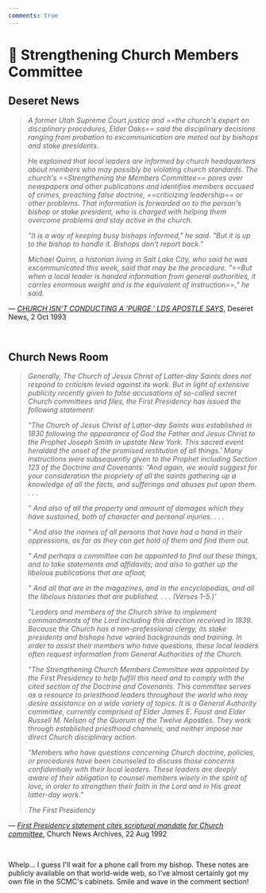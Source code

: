 ```yaml
---
comments: true
---
```

# 💪 Strengthening Church Members Committee
## Deseret News
> *A former Utah Supreme Court justice and ==the church's expert on disciplinary procedures, Elder Oaks== said the disciplinary decisions ranging from probation to excommunication are meted out by bishops and stake presidents.*
>
> *He explained that local leaders are informed by church headquarters about members who may possibly be violating church standards. The church's ==Strengthening the Members Committee== pores over newspapers and other publications and identifies members accused of crimes, preaching false doctrine, ==criticizing leadership== or other problems. That information is forwarded on to the person's bishop or stake president, who is charged with helping them overcome problems and stay active in the church.*
>
> *"It is a way of keeping busy bishops informed," he said. "But it is up to the bishop to handle it. Bishops don't report back."*
>
> *Michael Quinn, a historian living in Salt Lake City, who said he was excommunicated this week, said that may be the procedure. "==But when a local leader is handed information from general authorities, it carries enormous weight and is the equivalent of instruction==," he said.*

— _[CHURCH ISN'T CONDUCTING A 'PURGE,' LDS APOSTLE SAYS](https://www.deseret.com/1993/10/2/19068890/church-isn-t-conducting-a-purge-lds-apostle-says)_, Deseret News, 2 Oct 1993

&nbsp;

## Church News Room

> *Generally, The Church of Jesus Christ of Latter-day Saints does not respond to criticism levied against its work. But in light of extensive publicity recently given to false accusations of so-called secret Church committees and files, the First Presidency has issued the following statement:*
> 
> *"The Church of Jesus Christ of Latter-day Saints was established in 1830 following the appearance of God the Father and Jesus Christ to the Prophet Joseph Smith in upstate New York. This sacred event heralded the onset of the promised restitution of all things.' Many instructions were subsequently given to the Prophet including Section 123 of the Doctrine and Covenants: "And again, we would suggest for your consideration the propriety of all the saints gathering up a knowledge of all the facts, and sufferings and abuses put upon them. . . .*
> 
> *" And also of all the property and amount of damages which they have sustained, both of character and personal injuries. . . .*
> 
> *" And also the names of all persons that have had a hand in their oppressions, as far as they can get hold of them and find them out.*
> 
> *" And perhaps a committee can be appointed to find out these things, and to take statements and affidavits; and also to gather up the libelous publications that are afloat;*
> 
> *" And all that are in the magazines, and in the encyclopedias, and all the libelous histories that are published. . . . (Verses 1-5.)'*
> 
> *"Leaders and members of the Church strive to implement commandments of the Lord including this direction received in 1839. Because the Church has a non-professional clergy, its stake presidents and bishops have varied backgrounds and training. In order to assist their members who have questions, these local leaders often request information from General Authorities of the Church.*
> 
> *"The Strengthening Church Members Committee was appointed by the First Presidency to help fulfill this need and to comply with the cited section of the Doctrine and Covenants. This committee serves as a resource to priesthood leaders throughout the world who may desire assistance on a wide variety of topics. It is a General Authority committee, currently comprised of Elder James E. Faust and Elder Russell M. Nelson of the Quorum of the Twelve Apostles. They work through established priesthood channels, and neither impose nor direct Church disciplinary action.*
> 
> *"Members who have questions concerning Church doctrine, policies, or procedures have been counseled to discuss those concerns confidentially with their local leaders. These leaders are deeply aware of their obligation to counsel members wisely in the spirit of love, in order to strengthen their faith in the Lord and in His great latter-day work."*
> 
> *The First Presidency*

— _[First Presidency statement cites scriptural mandate for Church committee](https://www.thechurchnews.com/1992/8/22/23259274/first-presidency-statement-cites-scriptural-mandate-for-church-committee/)_, Church News Archives, 22 Aug 1992

&nbsp;

Whelp... I guess I'll wait for a phone call from my bishop. These notes are publicly available on that world-wide web, so I've almost certainly got my own file in the SCMC's cabinets. Smile and wave in the comment section!